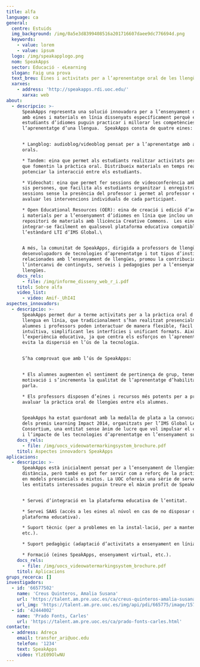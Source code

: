 ```yaml
---
title: alfa
language: ca
general:
  centre: Estuids
  img_background: /img/0a5e3d8399408516a201716607daee9dc776694d.png
  keywords:
    - value: lorem
    - value: ipsum
  logo: /img/speakapplogo.png
  nom: SpeakApps
  sector: Educació - eLearning
  slogan: Faig una prova
  text_breu: Eines i activitats per a l’aprenentatge oral de les llengües
  xarxes:
    - address: 'http://speakapps.rdi.uoc.edu/'
      xarxa: web
about:
  - descripcio: >-
      SpeakApps representa una solució innovadora per a l’ensenyament d’idiomes
      amb eines i materials en línia dissenyats específicament perquè els
      estudiants d’idiomes puguin practicar i millorar les competències orals en
      l’aprenentatge d’una llengua.  SpeakApps consta de quatre eines: 


      * Langblog: audioblog/videoblog pensat per a l’aprenentatge amb activitats
      orals.  

      * Tandem: eina que permet als estudiants realitzar activitats per parelles
      que fomentin la pràctica oral. Distribueix materials en temps real per a
      potenciar la interacció entre els estudiants.

      * Videochat: eina que permet fer sessions de videoconferència amb fins a
      sis persones, que facilita als estudiants organitzar i enregistrar
      sessions sense la presència del professor i permet al professor escoltar i
      avaluar les intervencions individuals de cada participant.

      * Open Educational Resources (OER): eina de creació i edició d’activitats
      i materials per a l’ensenyament d’idiomes en línia que inclou un
      repositori de materials amb llicència Creative Commons.  Les eines poden
      integrar-se fàcilment en qualsevol plataforma educativa compatible amb
      l’estàndard LTI d’IMS Global.\


      A més, la comunitat de SpeakApps, dirigida a professors de llengües,
      desenvolupadors de tecnologies d’aprenentatge i tot tipus d’institucions
      relacionades amb l’ensenyament de llengües, promou la contribució i
      l’intercanvi de continguts, serveis i pedagogies per a l’ensenyament de
      llengües.
    docs_rels:
      - file: /img/informe_disseny_web_r_i.pdf
    titol: Sobre alfa
    video_list:
      - video: Amif-_UhI4I
aspectes_innovadors:
  - descripcio: >-
      SpeakApps permet dur a terme activitats per a la pràctica oral d’una
      llengua en línia, que tradicionalment s’han realitzat presencialment:
      alumnes i professors poden interactuar de manera flexible, fàcil i
      intuïtiva, simplificant les interfícies i unificant formats. Això millora
      l’experiència educativa, ja que centra els esforços en l’aprenentatge i
      evita la dispersió en l’ús de la tecnologia.


      S’ha comprovat que amb l’ús de SpeakApps:


      * Els alumnes augmenten el sentiment de pertinença de grup, tenen més
      motivació i s’incrementa la qualitat de l’aprenentatge d’habilitats de la
      parla.

      * Els professors disposen d’eines i recursos més potents per a promoure i
      avaluar la pràctica oral de llengües entre els alumnes.


      SpeakApps ha estat guardonat amb la medalla de plata a la convocatòria
      dels premis Learning Impact 2014, organitzats per l’IMS Global Learning
      Consortium, una entitat sense ànim de lucre que vol impulsar el creixement
      i l’impacte de les tecnologies d’aprenentatge en l’ensenyament superior.
    docs_rels:
      - file: /img/uocs_videowatermarkingsystem_brochure.pdf
    titol: Aspectes innovadors SpeakApps
aplicacions:
  - descripcio: >-
      SpeakApps està inicialment pensat per a l’ensenyament de llengües a
      distància, però també es pot fer servir com a reforç de la pràctica oral
      en models presencials o mixtos. La UOC ofereix una sèrie de serveis perquè
      les entitats interessades puguin treure el màxim profit de SpeakApps:


      * Servei d’integració en la plataforma educativa de l’entitat.

      * Servei SAAS (accés a les eines al núvol en cas de no disposar de
      plataforma educativa).

      * Suport tècnic (per a problemes en la instal·lació, per a manteniment,
      etc.).

      * Suport pedagògic (adaptació d’activitats a ensenyament en línia).

      * Formació (eines SpeakApps, ensenyament virtual, etc.).
    docs_rels:
      - file: /img/uocs_videowatermarkingsystem_brochure.pdf
    titol: Aplicacions
grups_recerca: []
investigadors:
  - id: '66577502'
    name: 'Creus Quinteros, Amalia Susana'
    url: 'https://talent.am.pre.uoc.es/ca/creus-quinteros-amalia-susana.html'
    url_img: 'https://talent.am.pre.uoc.es/img/api/pdi/665775/image/1573925440895'
  - id: '42444002'
    name: 'Prado Fonts, Carles'
    url: 'https://talent.am.pre.uoc.es/ca/prado-fonts-carles.html'
contacte:
  - address: Adreça
    email: transfer_ari@uoc.edu
    telefon: '1234'
    text: SpeakApps
    video: YlzE09OlwNU
---
```


